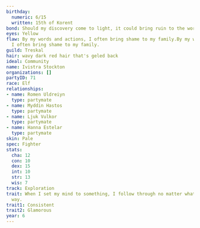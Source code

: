 ```yaml
---
birthday:
  numeric: 6/15
  written: 15th of Korent
bond: Should my discovery come to light, it could bring ruin to the world.
eyes: Yellow
flaw: By my words and actions, I often bring shame to my family.By my words and actions,
  I often bring shame to my family.
guild: Treskal
hair: wavy dark red hair that's geled back
ideal: Community
name: Ivistra Stockton
organizations: []
partyID: 71
race: Elf
relationships:
- name: Romen Uldreiyn
  type: partymate
- name: Myddin Hastos
  type: partymate
- name: Ljuk Vulkor
  type: partymate
- name: Hanna Estelar
  type: partymate
skin: Pale
spec: Fighter
stats:
  cha: 12
  con: 10
  dex: 15
  int: 10
  str: 13
  wis: 7
track: Exploration
trait: When I set my mind to something, I follow through no matter what gets in my
  way.
trait1: Consistent
trait2: Glamorous
year: 6
---
```

